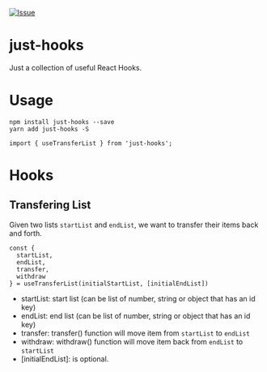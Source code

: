 [![Issue][issue-image]][issue-url]

[issue-image]: https://img.shields.io/github/issues/vespaiach/just-hooks
[issue-url]: https://github.com/vespaiach/just-hooks/issues

# just-hooks

Just a collection of useful React Hooks.

# Usage

```
npm install just-hooks --save
yarn add just-hooks -S

import { useTransferList } from 'just-hooks';
```

# Hooks

## Transfering List

Given two lists `startList` and `endList`, we want to transfer their items back and forth.

```
const {
  startList,
  endList,
  transfer,
  withdraw
} = useTransferList(initialStartList, [initialEndList])
```

- startList: start list (can be list of number, string or object that has an id key)
- endList: end list (can be list of number, string or object that has an id key)
- transfer: transfer() function will move item from `startList` to `endList`
- withdraw: withdraw() function will move item back from `endList` to `startList`
- [initialEndList]: is optional.
